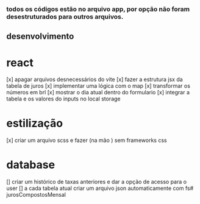 ### todos os códigos estão no arquivo app, por opção não foram desestruturados para outros arquivos.

## desenvolvimento 

# react
[x] apagar arquivos desnecessários do vite
[x] fazer a estrutura jsx da tabela de juros 
[x] implementar uma lógica com o map 
[x] transformar os números em brl
[x] mostrar o dia atual dentro do formulario
[x] integrar a tabela e os valores do inputs no local storage
# estilização
[x] criar um arquivo scss e fazer (na mão ) sem frameworks css

# database 
[] criar um histórico de taxas anteriores e dar a opção de acesso para o user 
[] a cada tabela atual criar um arquivo json automaticamente com fs# jurosCompostosMensal
